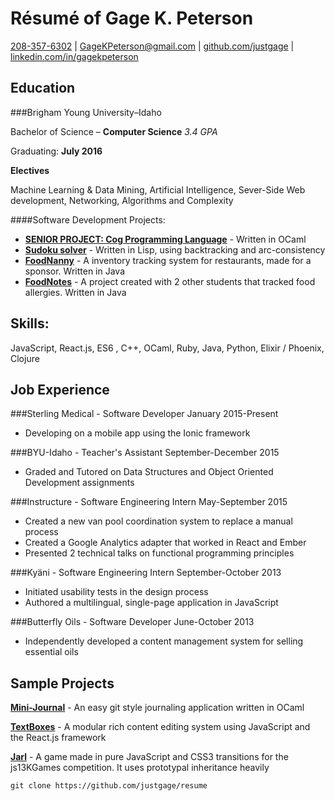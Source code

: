 Résumé of Gage K. Peterson
=========================

[208-357-6302](tel:208-357-6302) | [GageKPeterson@gmail.com](mailto:gagekpeterson@gmail.com) | [github.com/justgage](https://github.com/justgage/justgage.github.io) | [linkedin.com/in/gagekpeterson](https://www.linkedin.com/in/gagekpeterson)

Education
---------

###Brigham Young University–Idaho

Bachelor of Science – **Computer Science** _3.4 GPA_

Graduating: **July 2016**

**Electives**

Machine Learning & Data Mining, Artificial Intelligence, Sever-Side Web development, Networking, Algorithms and Complexity

####Software Development Projects:

- [**SENIOR PROJECT: Cog Programming Language**](https://github.com/justgage/cog-lang) - Written in OCaml
- [**Sudoku solver**](https://github.com/justgage/AI/tree/master/project1) - Written in Lisp, using backtracking and arc-consistency
- [**FoodNanny**](https://bitbucket.org/teamfood/foodnanny) - A inventory tracking system for restaurants, made for a sponsor. Written in Java
- [**FoodNotes**](https://github.com/justgage/FoodNotes) - A project created with 2 other students that tracked food allergies. Written in Java

Skills:
------
JavaScript, React.js, ES6 , C++, OCaml, Ruby, Java, Python, Elixir / Phoenix, Clojure

Job Experience
--------------

###Sterling Medical - Software Developer
January 2015-Present

- Developing on a mobile app using the Ionic framework

###BYU-Idaho - Teacher's Assistant 
September-December 2015
- Graded and Tutored on Data Structures and Object Oriented Development assignments

###Instructure - Software Engineering Intern
May-September 2015

- Created a new van pool coordination system to replace a manual process
- Created a Google Analytics adapter that worked in React and Ember
- Presented 2 technical talks on functional programming principles


###Kyäni - Software Engineering Intern
September-October 2013

- Initiated usability tests in the design process
- Authored a multilingual, single-page application in JavaScript

###Butterfly Oils - Software Developer
June-October 2013

- Independently developed a content management system for selling essential oils

Sample Projects
----------------
**[Mini-Journal](https://github.com/justgage/mini-journal)** - An easy git style journaling application written in OCaml

**[TextBoxes](https://github.com/justgage/textboxes)** - A modular rich content editing system using JavaScript and the React.js framework

**[Jarl](https://github.com/justgage/jarl)** - A game made in pure JavaScript and CSS3 transitions for the js13KGames competition. It uses prototypal inheritance heavily

```
git clone https://github.com/justgage/resume
```
